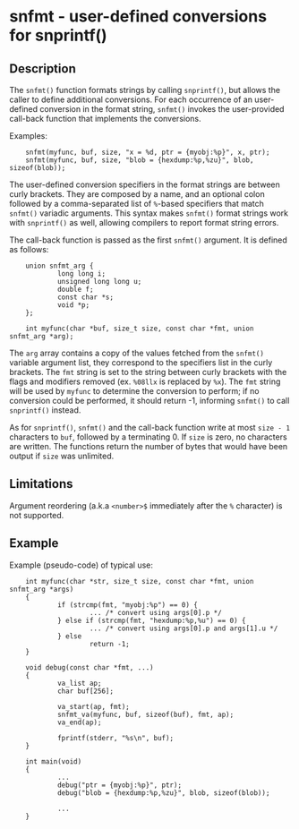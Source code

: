 # snfmt - user-defined conversions for snprintf()

## Description

The `snfmt()` function formats strings by calling `snprintf()`, but
allows the caller to define additional conversions. For each occurrence of
an user-defined conversion in the format string, `snfmt()` invokes the
user-provided call-back function that implements the conversions.

Examples:

        snfmt(myfunc, buf, size, "x = %d, ptr = {myobj:%p}", x, ptr);
        snfmt(myfunc, buf, size, "blob = {hexdump:%p,%zu}", blob, sizeof(blob));

The user-defined conversion specifiers in the format strings are between
curly brackets. They are composed by a name, and an optional colon followed
by a comma-separated list of `%`-based specifiers that match `snfmt()`
variadic arguments. This syntax makes `snfmt()` format strings work
with `snprintf()` as well, allowing compilers to report format string errors.

The call-back function is passed as the first `snfmt()` argument. It is
defined as follows:

        union snfmt_arg {
                long long i;
                unsigned long long u;
                double f;
                const char *s;
                void *p;
        };

        int myfunc(char *buf, size_t size, const char *fmt, union snfmt_arg *arg);

The `arg` array contains a copy of the values fetched from the `snfmt()`
variable argument list, they correspond to the specifiers list in the curly
brackets. The `fmt` string is set to the string between curly brackets with
the flags and modifiers removed (ex. `%08llx` is replaced by `%x`). The `fmt`
string will be used by `myfunc` to determine the conversion to perform; if
no conversion could be performed, it should return -1, informing `snfmt()`
to call `snprintf()` instead.

As for `snprintf()`, `snfmt()` and the call-back function write at
most `size - 1` characters to `buf`, followed by a terminating 0. If `size` is
zero, no characters are written. The functions return the number of bytes that
would have been output if `size` was unlimited.

## Limitations

Argument reordering (a.k.a `<number>$` immediately after the `%` character) is
not supported.

## Example

Example (pseudo-code) of typical use:

        int myfunc(char *str, size_t size, const char *fmt, union snfmt_arg *args)
        {
                if (strcmp(fmt, "myobj:%p") == 0) {
                        ... /* convert using args[0].p */
                } else if (strcmp(fmt, "hexdump:%p,%u") == 0) {
                        ... /* convert using args[0].p and args[1].u */
                } else
                        return -1;
        }

        void debug(const char *fmt, ...)
        {
                va_list ap;
                char buf[256];

                va_start(ap, fmt);
                snfmt_va(myfunc, buf, sizeof(buf), fmt, ap);
                va_end(ap);

                fprintf(stderr, "%s\n", buf);
        }

        int main(void)
        {
                ...
                debug("ptr = {myobj:%p}", ptr);
                debug("blob = {hexdump:%p,%zu}", blob, sizeof(blob));

                ...
        }
